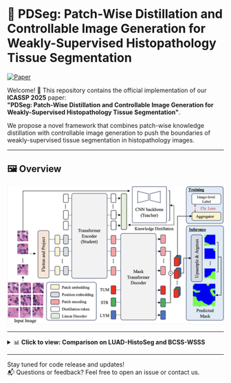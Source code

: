 # 🔬 PDSeg: Patch-Wise Distillation and Controllable Image Generation for Weakly-Supervised Histopathology Tissue Segmentation
[![Paper](https://img.shields.io/badge/Paper-ICASSP25-blue)](https://ieeexplore.ieee.org/abstract/document/10888097)

Welcome! 👋 This repository contains the official implementation of our **ICASSP 2025** paper:  
**"PDSeg: Patch-Wise Distillation and Controllable Image Generation for Weakly-Supervised Histopathology Tissue Segmentation"**.

We propose a novel framework that combines patch-wise knowledge distillation with controllable image generation to push the boundaries of weakly-supervised tissue segmentation in histopathology images.

---

## 🖼️ Overview

<p align="center">
  <img src="image/pdseg.png" width="800" alt="PDSeg Overview"/>
</p>

---

<details>
  <summary>📊 <b>Click to view: Comparison on LUAD-HistoSeg and BCSS-WSSS</b></summary>

  <br>

  <p align="center">
    <img src="image/comparison.png" width="800" alt="Comparison on datasets"/>
  </p>

</details>

---

Stay tuned for code release and updates!  
📬 Questions or feedback? Feel free to open an issue or contact us.
